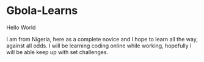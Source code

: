 # Gbola-Learns

Hello World

I am from Nigeria, here as a complete novice and I hope to learn all the way, against all odds.
I will be learning coding online while working, hopefully I will be able keep up with set challenges.
